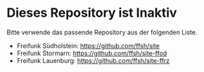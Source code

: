 # Dieses Repository ist Inaktiv
Bitte verwende das passende Repository aus der folgenden Liste.

+ Freifunk Südholstein: https://github.com/ffsh/site
+ Freifunk Stormarn: https://github.com/ffsh/site-ffod
+ Freifunk Lauenburg: https://github.com/ffsh/site-ffrz
